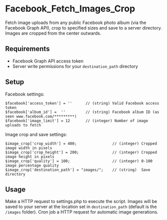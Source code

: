 # Facebook_Fetch_Images_Crop
Fetch image uploads from any public Facebook photo album (via the Facebook Graph API), crop to specified sizes and save to a server directory. Images are cropped from the center outwards.

## Requirements
* Facebook Graph API access token 
* Server write permissions for your `destination_path` directory
 

## Setup

Facebook settings:

	$facebook['access_token'] = ''      // (string) Valid Facebook access token
	$facebook['album_id'] =  ''         // (string) Facebook album ID (as seen www.facebook.com/*********)
	$facebook['image_limit'] = 12       // (integer) Number of image uploads to fetch

Image crop and save settings:

    $image_crop['crop_width'] = 400;                // (integer) Cropped image width in pixels
    $image_crop['crop_height'] = 200;               // (integer) Cropped image height in pixels
    $image_crop['quality'] = 100;                   // (integer) 0-100 image percentage quality
    $image_crop['destination_path'] = "images/";    // (string)  Save directory
    

## Usage
Make a HTTP request to settings.php to execute the script. Images will be saved to your server at the location set in `destination_path` (default is the `/images` folder). Cron job a HTTP request for automatic image generations. 